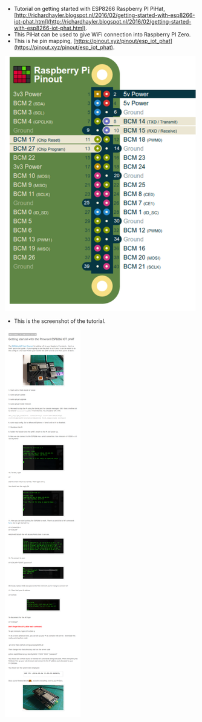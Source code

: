 * Tutorial on getting started with ESP8266 Raspberry PI PiHat, [http://richardhayler.blogspot.nl/2016/02/getting-started-with-esp8266-iot-phat.html](http://richardhayler.blogspot.nl/2016/02/getting-started-with-esp8266-iot-phat.html).
* This PiHat can be used to give WiFi connection into Raspberry PI Zero.
* This is he pin mapping, [https://pinout.xyz/pinout/esp_iot_phat](https://pinout.xyz/pinout/esp_iot_phat).

![./20170110-1546-cet-getting-started-with-raspberry-pi-esp8266-pi-hat-1.png](./20170110-1546-cet-getting-started-with-raspberry-pi-esp8266-pi-hat-1.png)

* This is the screenshot of the tutorial.

![./20170110-1546-cet-getting-started-with-raspberry-pi-esp8266-pi-hat-2.png](./20170110-1546-cet-getting-started-with-raspberry-pi-esp8266-pi-hat-2.png)